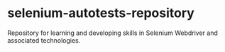 # selenium-autotests-repository
Repository for learning and developing skills in Selenium Webdriver and associated technologies.
